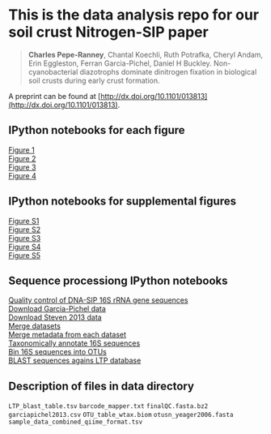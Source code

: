 # This is the data analysis repo for our soil crust Nitrogen-SIP paper

>**Charles Pepe-Ranney**, Chantal Koechli, Ruth Potrafka, Cheryl Andam, Erin
>Eggleston, Ferran Garcia-Pichel, Daniel H Buckley. Non-cyanobacterial
>diazotrophs dominate dinitrogen fixation in biological
>soil crusts during early crust formation. 

A preprint can be found at
[http://dx.doi.org/10.1101/013813](http://dx.doi.org/10.1101/013813).  

## IPython notebooks for each figure

[Figure 1](http://nbviewer.ipython.org/github/chuckpr/NSIP_data_analysis/blob/master/figures_and_stats/ordination_heavy_fractions.ipynb)  
[Figure 2](http://nbviewer.ipython.org/github/chuckpr/NSIP_data_analysis/blob/master/figures_and_stats/l2fc.ipynb)  
[Figure 3](http://nbviewer.ipython.org/github/chuckpr/NSIP_data_analysis/blob/master/figures_and_stats/trees.ipynb)  
[Figure 4](http://nbviewer.ipython.org/github/chuckpr/NSIP_data_analysis/blob/master/figures_and_stats/scatter_top10.ipynb)  

## IPython notebooks for supplemental figures

[Figure S1](http://nbviewer.ipython.org/github/chuckpr/NSIP_data_analysis/blob/master/figures_and_stats/ordination_all.ipynb)  
[Figure S2](http://nbviewer.ipython.org/github/chuckpr/NSIP_data_analysis/blob/master/figures_and_stats/interaction.ipynb)  
[Figure S3]()  
[Figure S4](http://nbviewer.ipython.org/github/chuckpr/NSIP_data_analysis/blob/master/figures_and_stats/rarefaction_curves.ipynb)  
[Figure S5](http://nbviewer.ipython.org/github/chuckpr/NSIP_data_analysis/blob/master/figures_and_stats/diazotroph_distribution.ipynb)  

## Sequence processiong IPython notebooks

[Quality control of DNA-SIP 16S rRNA gene sequences](http://nbviewer.ipython.org/github/chuckpr/NSIP_data_analysis/blob/master/QC.ipynb)  
[Download Garcia-Pichel data](http://nbviewer.ipython.org/github/chuckpr/NSIP_data_analysis/blob/master/download_Garcia-Pichel_2013.ipynb)  
[Download Steven 2013 data](http://nbviewer.ipython.org/github/chuckpr/NSIP_data_analysis/blob/master/download_steven_2013_data.ipynb)  
[Merge datasets](http://nbviewer.ipython.org/github/chuckpr/NSIP_data_analysis/blob/master/merge_datasets.ipynb)  
[Merge metadata from each dataset](http://nbviewer.ipython.org/github/chuckpr/NSIP_data_analysis/blob/master/merge_metadata.ipynb)  
[Taxonomically annotate 16S sequences](http://nbviewer.ipython.org/github/chuckpr/NSIP_data_analysis/blob/master/assign_taxonomy.ipynb)  
[Bin 16S sequences into OTUs](http://nbviewer.ipython.org/github/chuckpr/NSIP_data_analysis/blob/master/OTU_binning.ipynb)  
[BLAST sequences agains LTP database](http://nbviewer.ipython.org/github/chuckpr/NSIP_data_analysis/blob/master/BLAST.ipynb)  

## Description of files in data directory

```LTP_blast_table.tsv```
```barcode_mapper.txt```
```finalQC.fasta.bz2```
```garciapichel2013.csv```
```OTU_table_wtax.biom```
```otusn_yeager2006.fasta```
```sample_data_combined_qiime_format.tsv``` 

